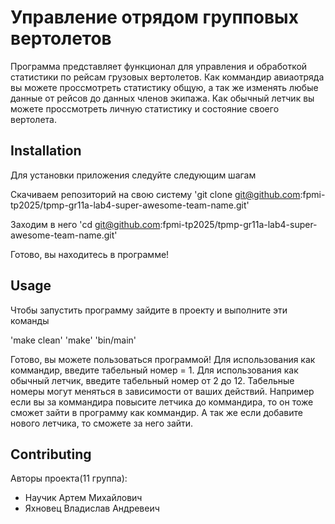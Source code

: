 # Управление отрядом групповых вертолетов

Программа представляет функционал для управления и обработкой статистики по рейсам грузовых вертолетов. Как коммандир авиаотряда вы можете проссмотреть статистику общую, а так же изменять любые данные от рейсов до данных членов экипажа. Как обычный летчик вы можете проссмотреть личную статистику и состояние своего вертолета.

## Installation
Для установки приложения следуйте следующим шагам

Скачиваем репозиторий на свою систему
'git clone git@github.com:fpmi-tp2025/tpmp-gr11a-lab4-super-awesome-team-name.git'

Заходим в него
'cd git@github.com:fpmi-tp2025/tpmp-gr11a-lab4-super-awesome-team-name.git'

Готово, вы находитесь в программе!

## Usage
Чтобы запустить программу зайдите в проекту и выполните эти команды

'make clean'
'make'
'bin/main'

Готово, вы можете пользоваться программой!
Для использования как коммандир, введите табельный номер = 1.
Для использования как обычный летчик, введите табельный номер от 2 до 12. 
Табельные номеры могут меняться в зависимости от ваших действий. Например если вы за коммандира повысите летчика до коммандира, то он тоже сможет зайти в программу как коммандир. А так же если добавите нового летчика, то сможете за него зайти.

## Contributing
Авторы проекта(11 группа):
* Научик Артем Михайлович
* Яхновец Владислав Андревеич
